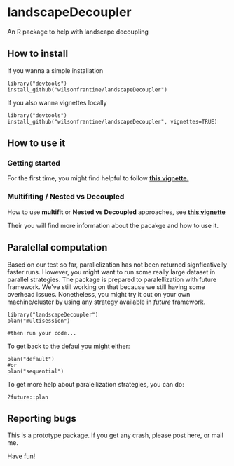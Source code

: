 # landscapeDecoupler

An R package to help with landscape decoupling

## How to install

If you wanna a simple installation

```{r}
library("devtools")
install_github("wilsonfrantine/landscapeDecoupler")
```

If you also wanna vignettes locally

```{r}
library("devtools")
install_github("wilsonfrantine/landscapeDecoupler", vignettes=TRUE)
```

## How to use it

### Getting started
For the first time, you might find helpful to follow <a href="https://wilsonfrantine.github.io/landscapeDecoupler/"> <b>this vignette. </b> </a>

### Multifiting / Nested vs Decoupled
How to use **multifit** or **Nested vs Decoupled** approaches, see <a href="https://wilsonfrantine.github.io/landscapeDecoupler/Nested_vs_Decoupled.html"> <b> this vignette </b> </a>

Their you will find more information about the pacakge and how to use it.

## Paralellal computation

Based on our test so far, parallelization has not been returned signficativelly faster runs. However, you might want to run some really large dataset in parallel strategies. The package is prepared to paralellization with future framework. We've still working on that because we still having some overhead issues. Nonetheless, you might try it out on your own machine/cluster by using any strategy available in _future_ framework.

```{r}
library("landscapeDecoupler")
plan("multisession")

#then run your code...
```
To get back to the defaul you might either:

```{r}
plan("default")
#or
plan("sequential")
```

To get more help about paralellization strategies, you can do:

```{r}
?future::plan
```

## Reporting bugs

This is a prototype package. If you get any crash, please post here, or mail me.

Have fun!
